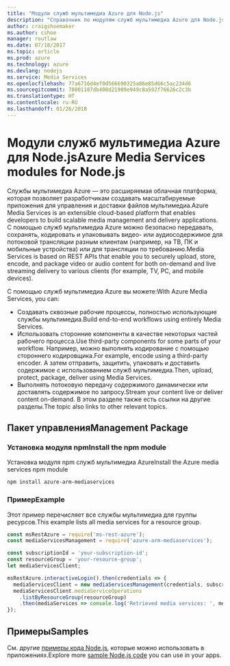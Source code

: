 ```yaml
---
title: "Модули служб мультимедиа Azure для Node.js"
description: "Справочник по модулям служб мультимедиа Azure для Node.js"
author: craigshoemaker
ms.author: cshoe
manager: routlaw
ms.date: 07/18/2017
ms.topic: article
ms.prod: azure
ms.technology: azure
ms.devlang: nodejs
ms.service: Media Services
ms.openlocfilehash: 77a6716d4ef0d566690325a86e85d66c5ac234d6
ms.sourcegitcommit: 78001187db408d21909e949c8a592f76626c2c3b
ms.translationtype: HT
ms.contentlocale: ru-RU
ms.lasthandoff: 01/26/2018
---
```

# <a name="azure-media-services-modules-for-nodejs"></a><span data-ttu-id="a1d2f-103">Модули служб мультимедиа Azure для Node.js</span><span class="sxs-lookup"><span data-stu-id="a1d2f-103">Azure Media Services modules for Node.js</span></span>

<span data-ttu-id="a1d2f-104">Службы мультимедиа Azure — это расширяемая облачная платформа, которая позволяет разработчикам создавать масштабируемые приложения для управления и доставки файлов мультимедиа.</span><span class="sxs-lookup"><span data-stu-id="a1d2f-104">Azure Media Services is an extensible cloud-based platform that enables developers to build scalable media management and delivery applications.</span></span> <span data-ttu-id="a1d2f-105">С помощью служб мультимедиа Azure можно безопасно передавать, сохранять, кодировать и упаковывать видео- или аудиосодержимое для потоковой трансляции разным клиентам (например, на ТВ, ПК и мобильные устройства) или для трансляции по требованию.</span><span class="sxs-lookup"><span data-stu-id="a1d2f-105">Media Services is based on REST APIs that enable you to securely upload, store, encode, and package video or audio content for both on-demand and live streaming delivery to various clients (for example, TV, PC, and mobile devices).</span></span>

<span data-ttu-id="a1d2f-106">С помощью служб мультимедиа Azure вы можете:</span><span class="sxs-lookup"><span data-stu-id="a1d2f-106">With Azure Media Services, you can:</span></span>
- <span data-ttu-id="a1d2f-107">Создавать сквозные рабочие процессы, полностью использующие службы мультимедиа.</span><span class="sxs-lookup"><span data-stu-id="a1d2f-107">Build end-to-end workflows using entirely Media Services.</span></span> 
- <span data-ttu-id="a1d2f-108">Использовать сторонние компоненты в качестве некоторых частей рабочего процесса.</span><span class="sxs-lookup"><span data-stu-id="a1d2f-108">Use third-party components for some parts of your workflow.</span></span> <span data-ttu-id="a1d2f-109">Например, можно выполнять кодирование с помощью стороннего кодировщика.</span><span class="sxs-lookup"><span data-stu-id="a1d2f-109">For example, encode using a third-party encoder.</span></span> <span data-ttu-id="a1d2f-110">А затем отправить, защитить, упаковать и доставить содержимое с использованием служб мультимедиа.</span><span class="sxs-lookup"><span data-stu-id="a1d2f-110">Then, upload, protect, package, deliver using Media Services.</span></span>
- <span data-ttu-id="a1d2f-111">Выполнять потоковую передачу содержимого динамически или доставлять содержимое по запросу.</span><span class="sxs-lookup"><span data-stu-id="a1d2f-111">Stream your content live or deliver content on-demand.</span></span> <span data-ttu-id="a1d2f-112">В этом разделе также есть ссылки на другие разделы.</span><span class="sxs-lookup"><span data-stu-id="a1d2f-112">The topic also links to other relevant topics.</span></span>

## <a name="management-package"></a><span data-ttu-id="a1d2f-113">Пакет управления</span><span class="sxs-lookup"><span data-stu-id="a1d2f-113">Management Package</span></span>

### <a name="install-the-npm-module"></a><span data-ttu-id="a1d2f-114">Установка модуля npm</span><span class="sxs-lookup"><span data-stu-id="a1d2f-114">Install the npm module</span></span>

<span data-ttu-id="a1d2f-115">Установка модуля npm служб мультимедиа Azure</span><span class="sxs-lookup"><span data-stu-id="a1d2f-115">Install the Azure media services npm module</span></span>

```bash
npm install azure-arm-mediaservices
```

### <a name="example"></a><span data-ttu-id="a1d2f-116">Пример</span><span class="sxs-lookup"><span data-stu-id="a1d2f-116">Example</span></span>

<span data-ttu-id="a1d2f-117">Этот пример перечисляет все службы мультимедиа для группы ресурсов.</span><span class="sxs-lookup"><span data-stu-id="a1d2f-117">This example lists all media services for a resource group.</span></span>

```javascript
const msRestAzure = require('ms-rest-azure');
const mediaServicesManagement = require('azure-arm-mediaservices');

const subscriptionId = 'your-subscription-id';
const resourceGroup = 'your-resource-group';
let mediaServicesClient;

msRestAzure.interactiveLogin().then(credentials => {
  mediaServicesClient = new mediaServicesManagement(credentials, subscriptionId);
  mediaServicesClient.mediaServiceOperations
    .listByResourceGroup(resourceGroup)
    .then(mediaServices => console.log('Retrieved media services: ', mediaServices));
});
```

## <a name="samples"></a><span data-ttu-id="a1d2f-118">Примеры</span><span class="sxs-lookup"><span data-stu-id="a1d2f-118">Samples</span></span>

<span data-ttu-id="a1d2f-119">См. другие [примеры кода Node.js](https://azure.microsoft.com/resources/samples/?platform=nodejs), которые можно использовать в приложениях.</span><span class="sxs-lookup"><span data-stu-id="a1d2f-119">Explore more [sample Node.js code](https://azure.microsoft.com/resources/samples/?platform=nodejs) you can use in your apps.</span></span>
